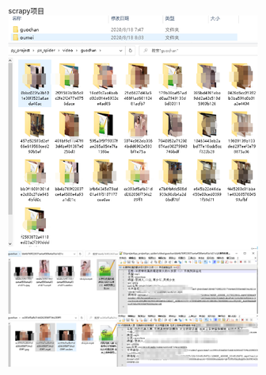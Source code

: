 scrapy项目   
![分类](https://raw.githubusercontent.com/PerryDP/images/master/p_spider/fenlei.png)  
![下载目录](https://raw.githubusercontent.com/PerryDP/images/master/p_spider/mulu.png)  
![详情1](https://raw.githubusercontent.com/PerryDP/images/master/p_spider/xiangqing1.png)  
![详情2](https://raw.githubusercontent.com/PerryDP/images/master/p_spider/xiangqing2.png)